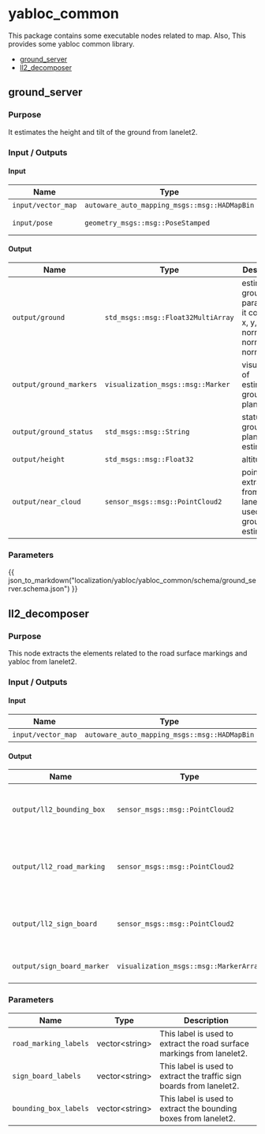 # yabloc_common

This package contains some executable nodes related to map. Also, This provides some yabloc common library.

- [ground_server](#ground_server)
- [ll2_decomposer](#ll2_decomposer)

## ground_server

### Purpose

It estimates the height and tilt of the ground from lanelet2.

### Input / Outputs

#### Input

| Name               | Type                                         | Description         |
| ------------------ | -------------------------------------------- | ------------------- |
| `input/vector_map` | `autoware_auto_mapping_msgs::msg::HADMapBin` | vector map          |
| `input/pose`       | `geometry_msgs::msg::PoseStamped`            | estimated self pose |

#### Output

| Name                    | Type                               | Description                                                                     |
| ----------------------- | ---------------------------------- | ------------------------------------------------------------------------------- |
| `output/ground`         | `std_msgs::msg::Float32MultiArray` | estimated ground parameters. it contains x, y, z, normal_x, normal_y, normal_z. |
| `output/ground_markers` | `visualization_msgs::msg::Marker`  | visualization of estimated ground plane                                         |
| `output/ground_status`  | `std_msgs::msg::String`            | status log of ground plane estimation                                           |
| `output/height`         | `std_msgs::msg::Float32`           | altitude                                                                        |
| `output/near_cloud`     | `sensor_msgs::msg::PointCloud2`    | point cloud extracted from lanelet2 and used for ground tilt estimation         |

### Parameters

{{ json_to_markdown("localization/yabloc/yabloc_common/schema/ground_server.schema.json") }}

## ll2_decomposer

### Purpose

This node extracts the elements related to the road surface markings and yabloc from lanelet2.

### Input / Outputs

#### Input

| Name               | Type                                         | Description |
| ------------------ | -------------------------------------------- | ----------- |
| `input/vector_map` | `autoware_auto_mapping_msgs::msg::HADMapBin` | vector map  |

#### Output

| Name                       | Type                                   | Description                                   |
| -------------------------- | -------------------------------------- | --------------------------------------------- |
| `output/ll2_bounding_box`  | `sensor_msgs::msg::PointCloud2`        | bounding boxes extracted from lanelet2        |
| `output/ll2_road_marking`  | `sensor_msgs::msg::PointCloud2`        | road surface markings extracted from lanelet2 |
| `output/ll2_sign_board`    | `sensor_msgs::msg::PointCloud2`        | traffic sign boards extracted from lanelet2   |
| `output/sign_board_marker` | `visualization_msgs::msg::MarkerArray` | visualized traffic sign boards                |

### Parameters

| Name                  | Type             | Description                                                            |
| --------------------- | ---------------- | ---------------------------------------------------------------------- |
| `road_marking_labels` | vector\<string\> | This label is used to extract the road surface markings from lanelet2. |
| `sign_board_labels`   | vector\<string\> | This label is used to extract the traffic sign boards from lanelet2.   |
| `bounding_box_labels` | vector\<string\> | This label is used to extract the bounding boxes from lanelet2.        |
